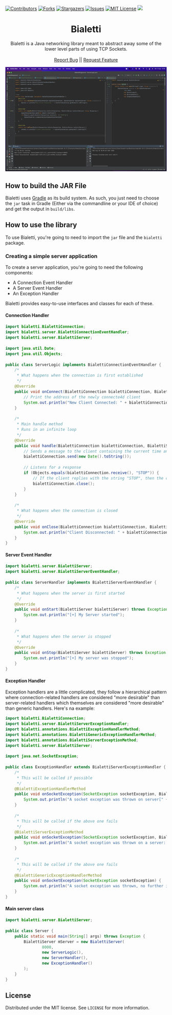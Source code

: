 [![Contributors][contributors-shield]][contributors-url]
[![Forks][forks-shield]][forks-url]
[![Stargazers][stars-shield]][stars-url]
[![Issues][issues-shield]][issues-url]
[![MIT License][license-shield]][license-url]
![](https://tokei.rs/b1/github/Alessandro-Salerno/Bialetti)


<!-- PROJECT LOGO -->
<p align="center">
<h1 align="center">Bialetti</h1>

  <p align="center">
    Bialetti is a Java networking library meant to abstract away some of the lower level parts of using TCP Sockets.
    <br />
    <br />
    <a href="https://github.com/Alessandro-Salerno/Bialetti/issues">Report Bug</a> ||
    <a href="https://github.com/Alessandro-Salerno/Bialetti/pulls">Request Feature</a>
  </p>

<div align="center">
  <img src=".github/Bialetti.png" alt="Snow" width="900">
</div>

## How to build the JAR File
Bialetti uses [Gradle](https://gradle.org) as its build system.
As such, you just need to choose the `jar` task in Gradle (Either via the commandline or your IDE of choice) and get the output in `build/libs`.

## How to use the library
To use Bialetti, you're going to need to import the `jar` file and the `bialetti` package.

### Creating a simple server application
To create a server application, you're going to need the following components:
* A Connection Event Handler
* A Server Event Handler
* An Exception Handler

Bialetti provides easy-to-use interfaces and classes for each of these.

#### Connection Handler
```java
import bialetti.BialettiConnection;
import bialetti.server.BialettiConnectionEventHandler;
import bialetti.server.BialettiServer;

import java.util.Date;
import java.util.Objects;

public class ServerLogic implements BialettiConnectionEventHandler {
    /*
     * What happens when the connection is first established
     */
    @Override
    public void onConnect(BialettiConnection bialettiConnection, BialettiServer bialettiServer) throws Exception {
        // Print the address of the newly connecte4d client
        System.out.println("New Client Connected: " + bialettiConnection.getSocket().toString());
    }

    /*
     * Main handle method
     * Runs in an infinite loop
     */
    @Override
    public void handle(BialettiConnection bialettiConnection, BialettiServer bialettiServer) throws Exception {
        // Sends a message to the client containing the current time and date
        bialettiConnection.send(new Date().toString());
        
        // Listens for a response
        if (Objects.equals(bialettiConnection.receive(), "STOP")) {
            // If the client replies with the string "STOP", then the connection gets terminated
            bialettiConnection.close();
        }
    }

    /*
     * What happens when the connection is closed
     */
    @Override
    public void onClose(BialettiConnection bialettiConnection, BialettiServer bialettiServer) {
        System.out.println("Client Disconnected: " + bialettiConnection.getSocket().toString());
    }
}
```

#### Server Event Handler
```java
import bialetti.server.BialettiServer;
import bialetti.server.BialettiServerEventHandler;

public class ServerHandler implements BialettiServerEventHandler {
    /*
     * What happens when the server is first started
     */
    @Override
    public void onStart(BialettiServer bialettiServer) throws Exception {
        System.out.println("[+] My Server started");
    }

    /*
     * What happens when the server is stopped
     */
    @Override
    public void onStop(BialettiServer bialettiServer) throws Exception {
        System.out.println("[+] My server was stopped");
    }
}
```

#### Exception Handler
Exception handlers are a little complicated, they follow a hierarchical pattern where connection-related handlers are considered "more desirable" than server-related handlers which themselves are considered "more desirable" than generic handlers. Here's na example:
```java
import bialetti.BialettiConnection;
import bialetti.server.BialettiServerExceptionHandler;
import bialetti.annotations.BialettiExceptionHandlerMethod;
import bialetti.annotations.BialettiGenericExceptionHandlerMethod;
import bialetti.annotations.BialettiServerExceptionMethod;
import bialetti.server.BialettiServer;

import java.net.SocketException;

public class ExceptionHandler extends BialettiServerExceptionHandler {
    /*
     * This will be called if possible
     */
    @BialettiExceptionHandlerMethod
    public void onSocketException(SocketException socketException, BialettiConnection bialettiConnection, BialettiServer bialettiServer) {
        System.out.println("A socket exception was thrown on server[" + bialettiServer.toString() + "] and client[" + bialettiConnection.toString() + "]");
    }

    /*
     * This will be called if the above one fails
     */
    @BialettiServerExceptionMethod
    public void onSocketException(SocketException socketException, BialettiServer bialettiServer) {
        System.out.println("A socket exception was thrown on a server: " + bialettiServer.toString());
    }

    /*
     * This will be called if the above one fails
     */
    @BialettiGenericExceptionHandlerMethod
    public void onSocketException(SocketException socketException) {
        System.out.println("A socket exception was thrown, no further information.");
    }
}
```

#### Main server class
```java
import bialetti.server.BialettiServer;

public class Server {
    public static void main(String[] args) throws Exception {
        BialettiServer mServer = new BialettiServer(
                8000,
                new ServerLogic(),
                new ServerHandler(),
                new ExceptionHandler()
        );
    }
}
```

<!-- LICENSE -->

## License

Distributed under the MIT license. See `LICENSE` for more information.

[contributors-shield]: https://img.shields.io/github/contributors/Alessandro-Salerno/Bialetti.svg?style=flat-square
[contributors-url]: https://github.com/Alessandro-Salerno/Bialetti/graphs/contributors
[forks-shield]: https://img.shields.io/github/forks/Alessandro-Salerno/Bialetti.svg?style=flat-square
[forks-url]: https://github.com/Alessandro-Salerno/Bialetti/network/members
[stars-shield]: https://img.shields.io/github/stars/Alessandro-Salerno/Bialetti.svg?style=flat-square
[stars-url]: https://github.com/Alessandro-Salerno/Bialetti/stargazers
[issues-shield]: https://img.shields.io/github/issues/Alessandro-Salerno/Bialetti.svg?style=flat-square
[issues-url]: https://github.com/Alessandro-Salerno/Bialetti/issues
[license-shield]: https://img.shields.io/github/license/Alessandro-Salerno/Bialetti.svg?style=flat-square
[license-url]: https://github.com/Alessandro-Salerno/Bialetti/blob/master/LICENSE
